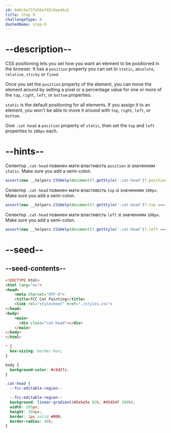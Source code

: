 ```yaml
---
id: 646c5e727e56e743c9aed4a1
title: Step 9
challengeType: 0
dashedName: step-9
---
```


# --description--

CSS positioning lets you set how you want an element to be positioned in the browser. It has a `position` property you can set to `static`, `absolute`, `relative`, `sticky` or `fixed`.

Once you set the `position` property of the element, you can move the element around by setting a pixel or a percentage value for one or more of the `top`, `right`, `left`, or `bottom` properties.

`static` is the default positioning for all elements. If you assign it to an element, you won't be able to move it around with `top`, `right`, `left`, or `bottom`.

Give `.cat-head` a `position` property of `static`, then set the `top` and `left` properties to `100px` each.


# --hints--

Селектор `.cat-head` повинен мати властивість `position` зі значенням `static`. Make sure you add a semi-colon.

```js
assert(new __helpers.CSSHelp(document)?.getStyle('.cat-head')?.position === 'static')
```

Селектор `.cat-head` повинен мати властивість `top` зі значенням `100px`. Make sure you add a semi-colon.

```js
assert(new __helpers.CSSHelp(document)?.getStyle('.cat-head')?.top === '100px')
```

Селектор `.cat-head` повинен мати властивість `left` зі значенням `100px`. Make sure you add a semi-colon.

```js
assert(new __helpers.CSSHelp(document)?.getStyle('.cat-head')?.left === '100px')
```

# --seed--

## --seed-contents--

```html
<!DOCTYPE html>
<html lang="en">
<head>
    <meta charset="UTF-8">
    <title>fCC Cat Painting</title>
    <link rel="stylesheet" href="./styles.css">
</head>
<body>
    <main>
      <div class="cat-head"></div>
    </main>
</body>
</html>
```

```css
* {
  box-sizing: border-box;
}

body {
  background-color: #c9d2fc;
}

.cat-head {
  --fcc-editable-region--

  --fcc-editable-region--
  background: linear-gradient(#5e5e5e 85%, #45454f 100%);
  width: 205px;
  height: 180px;
  border: 1px solid #000;
  border-radius: 46%;
}
```
